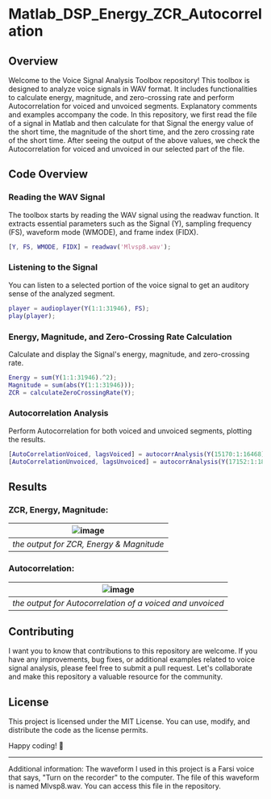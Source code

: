 # Matlab_DSP_Energy_ZCR_Autocorrelation
## Overview
Welcome to the Voice Signal Analysis Toolbox repository! This toolbox is designed to analyze voice signals in WAV format. It includes functionalities to calculate energy, magnitude, and zero-crossing rate and perform Autocorrelation for voiced and unvoiced segments. Explanatory comments and examples accompany the code.
In this repository, we first read the file of a signal in Matlab and then calculate for that Signal the energy value of the short time, the magnitude of the short time, and the zero crossing rate of the short time. After seeing the output of the above values, we check the Autocorrelation for voiced and unvoiced in our selected part of the file.

## Code Overview
### Reading the WAV Signal
The toolbox starts by reading the WAV signal using the readwav function. It extracts essential parameters such as the Signal (Y), sampling frequency (FS), waveform mode (WMODE), and frame index (FIDX).
```Matlab
[Y, FS, WMODE, FIDX] = readwav('Mlvsp8.wav');
```

### Listening to the Signal
You can listen to a selected portion of the voice signal to get an auditory sense of the analyzed segment.
```Matlab
player = audioplayer(Y(1:1:31946), FS);
play(player);
```

### Energy, Magnitude, and Zero-Crossing Rate Calculation
Calculate and display the Signal's energy, magnitude, and zero-crossing rate.
```Matlab
Energy = sum(Y(1:1:31946).^2);
Magnitude = sum(abs(Y(1:1:31946)));
ZCR = calculateZeroCrossingRate(Y);
```

### Autocorrelation Analysis
Perform Autocorrelation for both voiced and unvoiced segments, plotting the results.
```Matlab
[AutoCorrelationVoiced, lagsVoiced] = autocorrAnalysis(Y(15170:1:16468));
[AutoCorrelationUnvoiced, lagsUnvoiced] = autocorrAnalysis(Y(17152:1:18402));
```


## Results
### ZCR, Energy, Magnitude:
| ![image](https://github.com/mohammadnabia/Matlab_DSP_Energy_ZCR_Autocorrelation/assets/53332753/db1c66ca-f579-45a2-8a8e-f5b146a52f4a)| 
|:--:| 
| *the output for ZCR, Energy & Magnitude* |


### Autocorrelation:
| ![image](https://github.com/mohammadnabia/Matlab_DSP_Energy_ZCR_Autocorrelation/assets/53332753/4c78ab76-3591-4ac2-bf5c-e083916b4540)| 
|:--:| 
| *the output for Autocorrelation of a voiced and unvoiced* |


## Contributing
I want you to know that contributions to this repository are welcome. If you have any improvements, bug fixes, or additional examples related to voice signal analysis, please feel free to submit a pull request. Let's collaborate and make this repository a valuable resource for the community.

## License
This project is licensed under the MIT License. You can use, modify, and distribute the code as the license permits.

Happy coding! 👾

- - -

Additional information:
The waveform I used in this project is a Farsi voice that says, "Turn on the recorder" to the computer. The file of this waveform is named Mlvsp8.wav. You can access this file in the repository.


